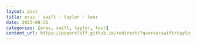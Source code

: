 ```yaml
---
layout: post
title: eras · swift · taylor · tour
date: 2023-08-31
categories: [eras, swift, taylor, tour]
content_url: https://papercliff.github.io/redirect/?q=eras+swift+taylor+tour&tbs=cdr:1,cd_min:8/30/2023,cd_max:9/1/2023
---
```

